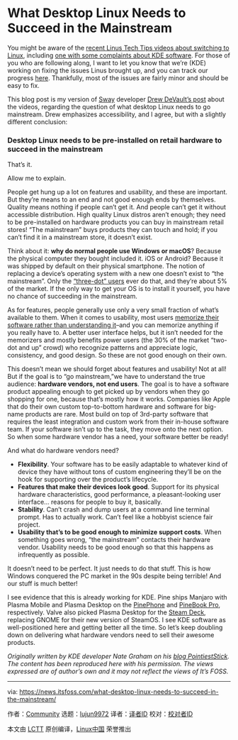 [#]: subject: "What Desktop Linux Needs to Succeed in the Mainstream"
[#]: via: "https://news.itsfoss.com/what-desktop-linux-needs-to-succeed-in-the-mainstream/"
[#]: author: "Community https://news.itsfoss.com/author/team/"
[#]: collector: "lujun9972"
[#]: translator: "wxy"
[#]: reviewer: " "
[#]: publisher: " "
[#]: url: " "

What Desktop Linux Needs to Succeed in the Mainstream
======

You might be aware of the [recent Linus Tech Tips videos about switching to Linux][1], including [one with some complaints about KDE software][2]. For those of you who are following along, I want to let you know that we’re (KDE) working on fixing the issues Linus brought up, and you can track our progress [here][3]. Thankfully, most of the issues are fairly minor and should be easy to fix.

This blog post is my version of [Sway][4] developer [Drew DeVault’s post][5] about the videos, regarding the question of what desktop Linux needs to go mainstream. Drew emphasizes accessibility, and I agree, but with a slightly different conclusion:

### Desktop Linux needs to be pre-installed on retail hardware to succeed in the mainstream

That’s it.

Allow me to explain.

People get hung up a lot on features and usability, and these are important. But they’re means to an end and not good enough ends by themselves. Quality means nothing if people can’t get it. And people can’t get it without accessible distribution. High quality Linux distros aren’t enough; they need to be pre-installed on hardware products you can buy in mainstream retail stores! “The mainstream” buys products they can touch and hold; if you can’t find it in a mainstream store, it doesn’t exist.

Think about it: **why do normal people use Windows or macOS**? Because the physical computer they bought included it. iOS or Android? Because it was shipped by default on their physical smartphone. The notion of replacing a device’s operating system with a new one doesn’t exist to “the mainstream”. Only the [“three-dot” users][6] ever do that, and they’re about 5% of the market. If the only way to get your OS is to install it yourself, you have no chance of succeeding in the mainstream.

As for features, people generally use only a very small fraction of what’s available to them. When it comes to usability, most users [memorize their software rather than understanding it][7]–and you can memorize anything if you really have to. A better user interface helps, but it isn’t needed for the memorizers and mostly benefits power users (the 30% of the market “two-dot and up” crowd) who recognize patterns and appreciate logic, consistency, and good design. So these are not good enough on their own.

This doesn’t mean we should forget about features and usability! Not at all! But if the goal is to “go mainstream,”we have to understand the true audience: **hardware vendors, not end users**. The goal is to have a software product appealing enough to get picked up by vendors when they go shopping for one, because that’s mostly how it works. Companies like Apple that do their own custom top-to-bottom hardware and software for big-name products are rare. Most build on top of 3rd-party software that requires the least integration and custom work from their in-house software team. If your software isn’t up to the task, they move onto the next option. So when some hardware vendor has a need, your software better be ready!

And what do hardware vendors need?

  * **Flexibility**. Your software has to be easily adaptable to whatever kind of device they have without tons of custom engineering they’ll be on the hook for supporting over the product’s lifecycle.
  * **Features that make their devices look good**. Support for its physical hardware characteristics, good performance, a pleasant-looking user interface… reasons for people to buy it, basically.
  * **Stability**. Can’t crash and dump users at a command line terminal prompt. Has to actually work. Can’t feel like a hobbyist science fair project.
  * **Usability that’s to be good enough to minimize support costs**. When something goes wrong, “the mainstream” contacts their hardware vendor. Usability needs to be good enough so that this happens as infrequently as possible.



It doesn’t need to be perfect. It just needs to do that stuff. This is how Windows conquered the PC market in the 90s despite being terrible! And our stuff is much better!

I see evidence that this is already working for KDE. Pine ships Manjaro with Plasma Mobile and Plasma Desktop on the [PinePhone][8] and [PineBook Pro][9], respectively. Valve also picked Plasma Desktop for the [Steam Deck][10], replacing GNOME for their new version of SteamOS. I see KDE software as well-positioned here and getting better all the time. So let’s keep doubling down on delivering what hardware vendors need to sell their awesome products.

_Originally written by KDE developer Nate Graham on his [blog PointiestStick][11]. The content has been reproduced here with his permission. The views expressed are of author’s own and it may not reflect the views of It’s FOSS._

--------------------------------------------------------------------------------

via: https://news.itsfoss.com/what-desktop-linux-needs-to-succeed-in-the-mainstream/

作者：[Community][a]
选题：[lujun9972][b]
译者：[译者ID](https://github.com/译者ID)
校对：[校对者ID](https://github.com/校对者ID)

本文由 [LCTT](https://github.com/LCTT/TranslateProject) 原创编译，[Linux中国](https://linux.cn/) 荣誉推出

[a]: https://news.itsfoss.com/author/team/
[b]: https://github.com/lujun9972
[1]: https://www.youtube.com/watch?v=0506yDSgU7M&list=PL8mG-RkN2uTyhe6fxWpnsHv53Y1I-K3yu
[2]: https://www.youtube.com/watch?v=TtsglXhbxno&list=PL8mG-RkN2uTyhe6fxWpnsHv53Y1I-K3yu&index=3
[3]: https://invent.kde.org/teams/usability/issue-board/-/boards/7723
[4]: https://swaywm.org/
[5]: https://drewdevault.com/2021/12/05/What-desktop-Linux-needs.html
[6]: https://pointieststick.com/2021/11/29/who-is-the-target-user
[7]: https://pointieststick.com/2021/11/30/more-about-those-zero-dot-users/
[8]: https://www.pine64.org/pinephone/
[9]: https://www.pine64.org/pinebook-pro/
[10]: https://www.steamdeck.com/
[11]: https://pointieststick.com/2021/12/09/what-desktop-linux-needs-to-succeed-in-the-mainstream/
